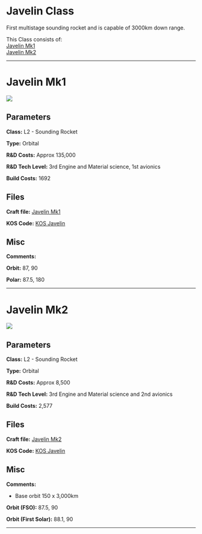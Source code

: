 # Javelin Class

First multistage sounding rocket and is capable of 3000km down range. 

This Class consists of:\
[Javelin Mk1](#Javelin-Mk1)\
[Javelin Mk2](#Javelin-Mk2)

***

# Javelin Mk1
![](https://i.imgur.com/Mk9Pnc3.png)

## Parameters
**Class:** L2 - Sounding Rocket

**Type:** Orbital

**R&D Costs:** Approx 135,000

**R&D Tech Level:** 3rd Engine and Material science, 1st avionics

**Build Costs:** 1692
## Files
**Craft file:** [Javelin Mk1](https://github.com/pike82/KSP-V1.10.1-RP-1/blob/master/Craft/Javelin%20Mk1.craft)

**KOS Code:** [KOS Javelin](https://github.com/pike82/KSP-V1.10.1-RP-1/blob/master/Sounding_Rockets/Javelin.ks)
## Misc
**Comments:** 
 
**Orbit:** 87, 90

**Polar:** 87.5, 180

***

# Javelin Mk2
![](https://i.imgur.com/pitWXQs.png)

## Parameters
**Class:** L2 - Sounding Rocket

**Type:** Orbital

**R&D Costs:** Approx 8,500

**R&D Tech Level:** 3rd Engine and Material science and 2nd avionics

**Build Costs:** 2,577
## Files
**Craft file:** [Javelin Mk2](https://github.com/pike82/KSP-V1.10.1-RP-1/blob/master/Craft/Javelin%20Mk2.craft)

**KOS Code:** [KOS Javelin](https://github.com/pike82/KSP-V1.10.1-RP-1/blob/master/Sounding_Rockets/Javelin.ks)
## Misc
**Comments:** 
 
* Base orbit 150 x 3,000km

**Orbit (FSO):** 87.5, 90 

**Orbit (First Solar):** 88.1, 90

***